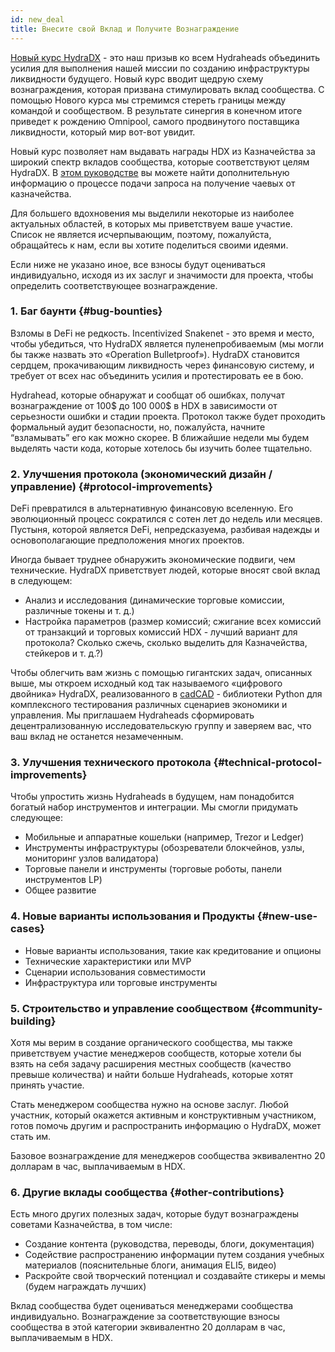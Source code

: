 ```yaml
---
id: new_deal
title: Внесите свой Вклад и Получите Вознаграждение
---
```


[Новый курс HydraDX](https://hydradx.substack.com/p/incentivized-testnet-reward-scheme) - это наш призыв ко всем Hydraheads объединить усилия для выполнения нашей миссии по созданию инфраструктуры ликвидности будущего. Новый курс вводит щедрую схему вознаграждения, которая призвана стимулировать вклад сообщества. С помощью Нового курса мы стремимся стереть границы между командой и сообществом. В результате синергия в конечном итоге приведет к рождению Omnipool, самого продвинутого поставщика ликвидности, который мир вот-вот увидит.

Новый курс позволяет нам выдавать награды HDX из Казначейства за широкий спектр вкладов сообщества, которые соответствуют целям HydraDX. В [этом руководстве](/tip_request) вы можете найти дополнительную информацию о процессе подачи запроса на получение чаевых от казначейства.

Для большего вдохновения мы выделили некоторые из наиболее актуальных областей, в которых мы приветствуем ваше участие. Список не является исчерпывающим, поэтому, пожалуйста, обращайтесь к нам, если вы хотите поделиться своими идеями.

Если ниже не указано иное, все взносы будут оцениваться индивидуально, исходя из их заслуг и значимости для проекта, чтобы определить соответствующее вознаграждение.

### 1. Баг баунти {#bug-bounties}

Взломы в DeFi не редкость. Incentivized Snakenet - это время и место, чтобы убедиться, что HydraDX является пуленепробиваемым (мы могли бы также назвать это «Operation Bulletproof»). HydraDX становится сердцем, прокачивающим ликвидность через финансовую систему, и требует от всех нас объединить усилия и протестировать ее в бою.

Hydrahead, которые обнаружат и сообщат об ошибках, получат вознаграждение от 100$ до 100 000$ в HDX в зависимости от серьезности ошибки и стадии проекта. Протокол также будет проходить формальный аудит безопасности, но, пожалуйста, начните “взламывать” его как можно скорее. В ближайшие недели мы будем выделять части кода, которые хотелось бы изучить более тщательно.

### 2. Улучшения протокола (экономический дизайн / управление) {#protocol-improvements}

DeFi превратился в альтернативную финансовую вселенную. Его эволюционный процесс сократился с сотен лет до недель или месяцев. Пустыня, которой является DeFi, непредсказуема, разбивая надежды и основополагающие предположения многих проектов.

Иногда бывает труднее обнаружить экономические подвиги, чем технические. HydraDX приветствует людей, которые вносят свой вклад в следующем:

* Анализ и исследования (динамические торговые комиссии, различные токены и т. д.)
* Настройка параметров (размер комиссий; сжигание всех комиссий от транзакций и торговых комиссий HDX - лучший вариант для протокола? Сколько сжечь, сколько выделить для Казначейства, стейкеров и т. д.?)

Чтобы облегчить вам жизнь с помощью гигантских задач, описанных выше, мы откроем исходный код так называемого «цифрового двойника» HydraDX, реализованного в [cadCAD](https://cadcad.org/) - библиотеки Python для комплексного тестирования различных сценариев экономики и управления. Мы приглашаем Hydraheads сформировать децентрализованную исследовательскую группу и заверяем вас, что ваш вклад не останется незамеченным.

### 3. Улучшения технического протокола {#technical-protocol-improvements}

Чтобы упростить жизнь Hydraheads в будущем, нам понадобится богатый набор инструментов и интеграции. Мы смогли придумать следующее:

* Мобильные и аппаратные кошельки (например, Trezor и Ledger)
* Инструменты инфраструктуры (обозреватели блокчейнов, узлы, мониторинг узлов валидатора)
* Торговые панели и инструменты (торговые роботы, панели инструментов LP)
* Общее развитие

### 4. Новые варианты использования и Продукты {#new-use-cases}

* Новые варианты использования, такие как кредитование и опционы
* Технические характеристики или MVP
* Сценарии использования совместимости
* Инфраструктура или торговые инструменты

### 5. Строительство и управление сообществом {#community-building}

Хотя мы верим в создание органического сообщества, мы также приветствуем участие менеджеров сообществ, которые хотели бы взять на себя задачу расширения местных сообществ (качество превыше количества) и найти больше Hydraheads, которые хотят принять участие.

Стать менеджером сообщества нужно на основе заслуг. Любой участник, который окажется активным и конструктивным участником, готов помочь другим и распространить информацию о HydraDX, может стать им.

Базовое вознаграждение для менеджеров сообщества эквивалентно 20 долларам в час, выплачиваемым в HDX.

### 6. Другие вклады сообщества {#other-contributions}

Есть много других полезных задач, которые будут вознаграждены советами Казначейства, в том числе:

* Создание контента (руководства, переводы, блоги, документация)
* Содействие распространению информации путем создания учебных материалов (пояснительные блоги, анимация ELI5, видео)
* Раскройте свой творческий потенциал и создавайте стикеры и мемы (будем награждать лучших)

Вклад сообщества будет оцениваться менеджерами сообщества индивидуально. Вознаграждение за соответствующие взносы сообщества в этой категории эквивалентно 20 долларам в час, выплачиваемым в HDX.
